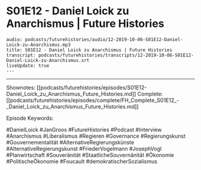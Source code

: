 # S01E12 - Daniel Loick zu Anarchismus | Future Histories

```audio-note
audio: podcasts/futurehistories/audio/12-2019-10-06-S01E12-Daniel-Loick-zu-Anarchismus.mp3
title: S01E12 - Daniel Loick zu Anarchismus | Future Histories
transcript: podcasts/futurehistories/transcripts/12-2019-10-06-S01E12-Daniel-Loick-zu-Anarchismus.srt
liveUpdate: true
---

```
---

Shownotes: [[podcasts/futurehistories/episodes/S01E12-Daniel_Loick_zu_Anarchismus_Future_Histories.md]]
Complete: [[podcasts/futurehistories/episodes/complete/FH_Complete_S01E12_-_Daniel_Loick_zu_Anarchismus_Future_Histories.md]]


Episode Keywords:

#DanielLoick #JanGroos #FutureHistories #Podcast #Interview #Anarchismus #Liberalismus #Regieren #Governance #Regierungskunst #Gouvernementalität #AlternativeRegierungskünste #AlternativeRegierungskunst #FriederVogelmann #JosephVogl #Planwirtschaft #Souveränität #StaatlicheSouvernänität #Ökonomie #PolitischeÖkonomie #Foucault #demokratischerSozialismus
